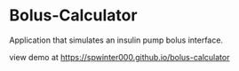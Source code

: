 # Bolus-Calculator
Application that simulates an insulin pump bolus interface.

view demo at https://spwinter000.github.io/bolus-calculator
